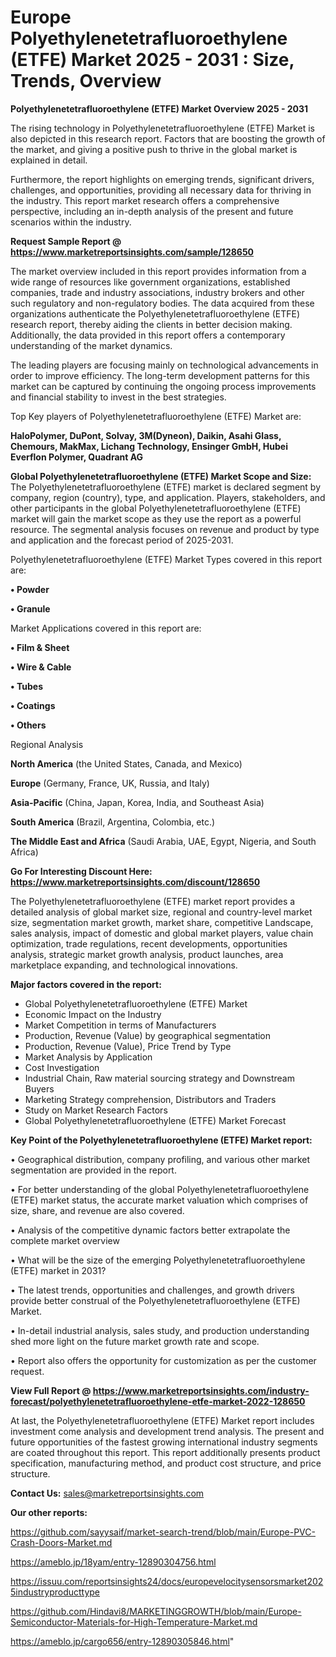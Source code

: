 # Europe Polyethylenetetrafluoroethylene (ETFE) Market 2025 - 2031 : Size, Trends, Overview

<Strong> Polyethylenetetrafluoroethylene (ETFE) Market Overview 2025 - 2031</strong>

The rising technology in Polyethylenetetrafluoroethylene (ETFE) Market is also depicted in this research report. Factors that are boosting the growth of the market, and giving a positive push to thrive in the global market is explained in detail.

Furthermore, the report highlights on emerging trends, significant drivers, challenges, and opportunities, providing all necessary data for thriving in the industry. This report market research offers a comprehensive perspective, including an in-depth analysis of the present and future scenarios within the industry.

<strong>Request Sample Report @ <a href=https://www.marketreportsinsights.com/sample/128650>https://www.marketreportsinsights.com/sample/128650</a></strong>

The market overview included in this report provides information from a wide range of resources like government organizations, established companies, trade and industry associations, industry brokers and other such regulatory and non-regulatory bodies. The data acquired from these organizations authenticate the Polyethylenetetrafluoroethylene (ETFE) research report, thereby aiding the clients in better decision making. Additionally, the data provided in this report offers a contemporary understanding of the market dynamics.

The leading players are focusing mainly on technological advancements in order to improve efficiency. The long-term development patterns for this market can be captured by continuing the ongoing process improvements and financial stability to invest in the best strategies.

Top Key players of Polyethylenetetrafluoroethylene (ETFE) Market are:

<strong>HaloPolymer, DuPont, Solvay, 3M(Dyneon), Daikin, Asahi Glass, Chemours, MakMax, Lichang Technology, Ensinger GmbH, Hubei Everflon Polymer, Quadrant AG</strong>

<strong><b>Global Polyethylenetetrafluoroethylene (ETFE) Market Scope and Size:</b></strong>
The Polyethylenetetrafluoroethylene (ETFE) market is declared segment by company, region (country), type, and application. Players, stakeholders, and other participants in the global Polyethylenetetrafluoroethylene (ETFE) market will gain the market scope as they use the report as a powerful resource. The segmental analysis focuses on revenue and product by type and application and the forecast period of 2025-2031.

Polyethylenetetrafluoroethylene (ETFE) Market Types covered in this report are:

<strong>• Powder

• Granule</strong>

Market Applications covered in this report are:

<strong>• Film & Sheet

• Wire & Cable

• Tubes

• Coatings

• Others</strong> 

Regional Analysis

<strong>North America</strong> (the United States, Canada, and Mexico)

<strong>Europe</strong> (Germany, France, UK, Russia, and Italy)

<strong>Asia-Pacific</strong> (China, Japan, Korea, India, and Southeast Asia)

<strong>South America</strong> (Brazil, Argentina, Colombia, etc.)

<strong>The Middle East and Africa</strong> (Saudi Arabia, UAE, Egypt, Nigeria, and South Africa)

<strong>Go For Interesting Discount Here: <a href=https://www.marketreportsinsights.com/discount/128650>https://www.marketreportsinsights.com/discount/128650</a></strong>

The Polyethylenetetrafluoroethylene (ETFE) market report provides a detailed analysis of global market size, regional and country-level market size, segmentation market growth, market share, competitive Landscape, sales analysis, impact of domestic and global market players, value chain optimization, trade regulations, recent developments, opportunities analysis, strategic market growth analysis, product launches, area marketplace expanding, and technological innovations.

<strong><b>Major factors covered in the report:</b></strong>
<ul>
  <li>Global Polyethylenetetrafluoroethylene (ETFE) Market </li>
  <li>Economic Impact on the Industry</li>
  <li>Market Competition in terms of Manufacturers</li>
  <li>Production, Revenue (Value) by geographical segmentation</li>
  <li>Production, Revenue (Value), Price Trend by Type</li>
  <li>Market Analysis by Application</li>
  <li>Cost Investigation</li>
  <li>Industrial Chain, Raw material sourcing strategy and Downstream Buyers</li>
  <li>Marketing Strategy comprehension, Distributors and Traders</li>
  <li>Study on Market Research Factors</li>
  <li>Global Polyethylenetetrafluoroethylene (ETFE) Market Forecast</li>
</ul>

<strong><b>Key Point of the Polyethylenetetrafluoroethylene (ETFE) Market report:</b></strong>

• Geographical distribution, company profiling, and various other market segmentation are provided in the report.

• For better understanding of the global Polyethylenetetrafluoroethylene (ETFE) market status, the accurate market valuation which comprises of size, share, and revenue are also covered.

• Analysis of the competitive dynamic factors better extrapolate the complete market overview

• What will be the size of the emerging Polyethylenetetrafluoroethylene (ETFE) market in 2031?

• The latest trends, opportunities and challenges, and growth drivers provide better construal of the Polyethylenetetrafluoroethylene (ETFE) Market.

• In-detail industrial analysis, sales study, and production understanding shed more light on the future market growth rate and scope.

• Report also offers the opportunity for customization as per the customer request.

<strong><b>View Full Report @ <a href=https://www.marketreportsinsights.com/industry-forecast/polyethylenetetrafluoroethylene-etfe-market-2022-128650>https://www.marketreportsinsights.com/industry-forecast/polyethylenetetrafluoroethylene-etfe-market-2022-128650</a></b></strong>


At last, the Polyethylenetetrafluoroethylene (ETFE) Market report includes investment come analysis and development trend analysis. The present and future opportunities of the fastest growing international industry segments are coated throughout this report. This report additionally presents product specification, manufacturing method, and product cost structure, and price structure.

<strong>Contact Us:</strong>
sales@marketreportsinsights.com

<strong>Our other reports:</strong>

<a href=https://github.com/sayysaif/market-search-trend/blob/main/Europe-PVC-Crash-Doors-Market.md>https://github.com/sayysaif/market-search-trend/blob/main/Europe-PVC-Crash-Doors-Market.md</a>

<a href=https://ameblo.jp/18yam/entry-12890304756.html>https://ameblo.jp/18yam/entry-12890304756.html</a>

<a href=https://issuu.com/reportsinsights24/docs/europevelocitysensorsmarket2025industryproducttype>https://issuu.com/reportsinsights24/docs/europevelocitysensorsmarket2025industryproducttype</a>

<a href=https://github.com/Hindavi8/MARKETINGGROWTH/blob/main/Europe-Semiconductor-Materials-for-High-Temperature-Market.md>https://github.com/Hindavi8/MARKETINGGROWTH/blob/main/Europe-Semiconductor-Materials-for-High-Temperature-Market.md</a>

<a href=https://ameblo.jp/cargo656/entry-12890305846.html>https://ameblo.jp/cargo656/entry-12890305846.html</a>"
